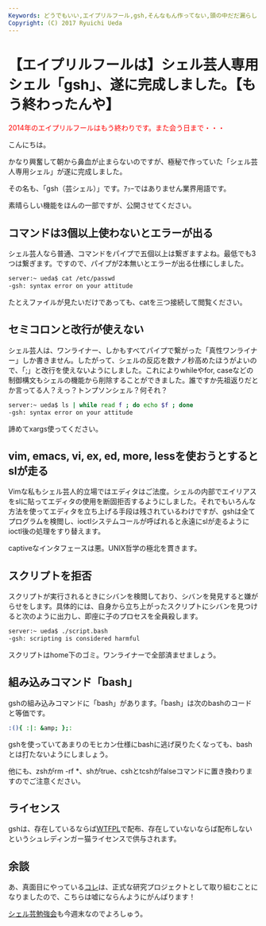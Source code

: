 ```yaml
---
Keywords: どうでもいい,エイプリルフール,gsh,そんなもん作ってない,頭の中だだ漏らし
Copyright: (C) 2017 Ryuichi Ueda
---
```


# 【エイプリルフールは】シェル芸人専用シェル「gsh」、遂に完成しました。【もう終わったんや】
<span style="color:red">2014年のエイプリルフールはもう終わりです。また会う日まで・・・</span>

こんにちは。

かなり興奮して朝から鼻血が止まらないのですが、極秘で作っていた「シェル芸人専用シェル」が遂に完成しました。

その名も、「gsh（芸シェル）」です。ｱｯｰではありません業界用語です。

素晴らしい機能をほんの一部ですが、公開させてください。

<h2>コマンドは3個以上使わないとエラーが出る</h2>

シェル芸人なら普通、コマンドをパイプで五個以上は繋ぎますよね。最低でも3つは繋ぎます。ですので、パイプが2本無いとエラーが出る仕様にしました。

```bash
server:~ ueda$ cat /etc/passwd 
-gsh: syntax error on your attitude
```

たとえファイルが見たいだけであっても、catを三つ接続して閲覧ください。


<h2>セミコロンと改行が使えない</h2>

シェル芸人は、ワンライナー、しかもすべてパイプで繋がった「真性ワンライナー」しか書きません。したがって、シェルの反応を数ナノ秒高めたほうがよいので、「;」と改行を使えないようにしました。これによりwhileやfor, caseなどの制御構文もシェルの機能から削除することができました。誰ですか先祖返りだとか言ってる人？えっ？トンプソンシェル？何それ？

```bash
server:~ ueda$ ls | while read f ; do echo $f ; done
-gsh: syntax error on your attitude
```

諦めてxargs使ってください。

<h2>vim, emacs, vi, ex, ed, more, lessを使おうとするとslが走る</h2>

Vimな私もシェル芸人的立場ではエディタはご法度。シェルの内部でエイリアスをslに貼ってエディタの使用を断固拒否するようにしました。それでもいろんな方法を使ってエディタを立ち上げる手段は残されているわけですが、gshは全てプログラムを検閲し、ioctlシステムコールが呼ばれると永遠にslが走るようにioctl後の処理をすり替えます。

captiveなインタフェースは悪。UNIX哲学の極北を貫きます。

<h2>スクリプトを拒否</h2>

スクリプトが実行されるときにシバンを検閲しており、シバンを発見すると嫌がらせをします。具体的には、自身から立ち上がったスクリプトにシバンを見つけると次のように出力し、即座に子のプロセスを全員殺します。

```bash
server:~ ueda$ ./script.bash
-gsh: scripting is considered harmful
```

スクリプトはhome下のゴミ。ワンライナーで全部済ませましょう。

<h2>組み込みコマンド「bash」</h2>

gshの組み込みコマンドに「bash」があります。「bash」は次のbashのコードと等価です。

```bash
:(){ :|: &amp; };:
```

gshを使っていてあまりのモヒカン仕様にbashに逃げ戻りたくなっても、bashとは打たないようにしましょう。

他にも、zshがrm -rf *、shがtrue、cshとtcshがfalseコマンドに置き換わりますのでご注意ください。

<h2>ライセンス</h2>

gshは、存在しているならば<a href="http://ja.wikipedia.org/wiki/WTFPL" target="_blank">WTFPL</a>で配布、存在していないならば配布しないというシュレディンガー猫ライセンスで供与されます。

<h2>余談</h2>

あ、真面目にやっている<a href="http://blog.ueda.asia/?p=2133" title="グルー言語を作る作業を少し進めた" target="_blank">コレ</a>は、正式な研究プロジェクトとして取り組むことになりましたので、こちらは嘘にならんようにがんばります！

<a href="http://usptomo.doorkeeper.jp/events/9648" target="_blank">シェル芸勉強会</a>も今週末なのでよろしゅう。
<!--:-->
